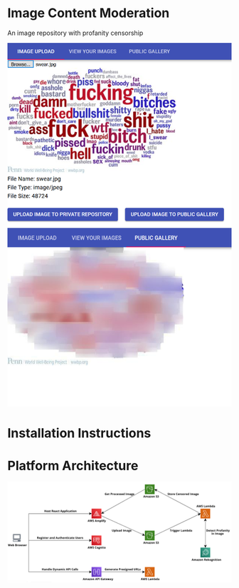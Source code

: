 # Image Content Moderation
An image repository with profanity censorship
<p>
    <img src="images/Swear.png" />
    <img src="images/Censored.png" />
</p>

# Installation Instructions

# Platform Architecture
<p align="center">
    <img src="images/ArchitectureDiagram.png" />
</p>